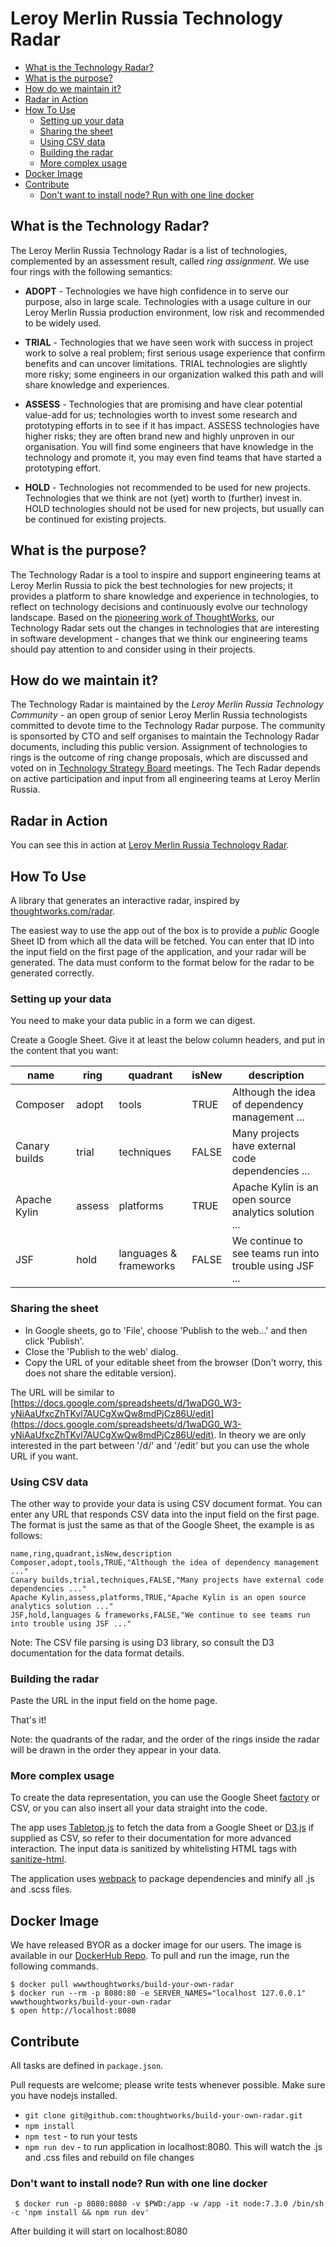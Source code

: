# Leroy Merlin Russia Technology Radar <!-- omit in toc -->

- [What is the Technology Radar?](#what-is-the-technology-radar)
- [What is the purpose?](#what-is-the-purpose)
- [How do we maintain it?](#how-do-we-maintain-it)
- [Radar in Action](#radar-in-action)
- [How To Use](#how-to-use)
     - [Setting up your data](#setting-up-your-data)
     - [Sharing the sheet](#sharing-the-sheet)
     - [Using CSV data](#using-csv-data)
     - [Building the radar](#building-the-radar)
     - [More complex usage](#more-complex-usage)
- [Docker Image](#docker-image)
- [Contribute](#contribute)
     - [Don't want to install node? Run with one line docker](#dont-want-to-install-node-run-with-one-line-docker)

## What is the Technology Radar?

The Leroy Merlin Russia Technology Radar is a list of technologies, complemented by an assessment result,
called *ring assignment*. We use four rings with the following semantics:

- **ADOPT** - Technologies we have high confidence in to serve our purpose, also in large scale.
     Technologies with a usage culture in our Leroy Merlin Russia production environment, low risk and
     recommended to be
     widely used.

- **TRIAL** - Technologies that we have seen work with success in project work to solve a real
     problem; first serious usage experience that confirm benefits and can uncover limitations. TRIAL
     technologies are slightly more risky; some engineers in our organization walked this path and will share
     knowledge and experiences.

- **ASSESS** - Technologies that are promising and have clear potential value-add for us;
     technologies worth to invest some research and prototyping efforts in to see if it has impact. ASSESS
     technologies have higher risks; they are often brand new and highly unproven in our organisation. You will
     find some engineers that have knowledge in the technology and promote it, you may even find teams that have
     started a prototyping effort.

- **HOLD** - Technologies not recommended to be used for new projects. Technologies that we think
     are not (yet) worth to (further) invest in. HOLD technologies should not be used for new projects, but
     usually can be continued for existing projects.

## What is the purpose?

The Technology Radar is a tool to inspire and support engineering teams at Leroy Merlin Russia to pick the
best technologies for new projects; it provides a platform to share knowledge and experience in technologies,
to reflect on technology decisions and continuously evolve our technology landscape. Based on the [pioneering work of ThoughtWorks](https://www.thoughtworks.com/radar), our Technology Radar sets out the changes in technologies that are interesting in
software development - changes that we think our engineering teams should pay attention to and consider
using in their projects.

## How do we maintain it?

The Technology Radar is maintained by the *Leroy Merlin Russia Technology Community* - an open
group of senior Leroy Merlin Russia technologists committed to devote time to the Technology Radar purpose.
The community is sponsorted by CTO and self organises to maintain the Technology Radar documents,
including this public version. Assignment of technologies to rings is the
outcome of ring change proposals, which are discussed and voted on in [Technology Strategy Board](https://github.com/adeo/technology-strategy-board-lmru) meetings.
The Tech Radar depends on active participation and input from all engineering teams at Leroy Merlin Russia.

## Radar in Action

You can see this in action at [Leroy Merlin Russia Technology Radar](https://adeo.github.io/lmru-technology-radar).

## How To Use

A library that generates an interactive radar, inspired by [thoughtworks.com/radar](http://thoughtworks.com/radar).

The easiest way to use the app out of the box is to provide a *public* Google Sheet ID from which all the data will be fetched. You can enter that ID into the input field on the first page of the application, and your radar will be generated. The data must conform to the format below for the radar to be generated correctly.

### Setting up your data

You need to make your data public in a form we can digest.

Create a Google Sheet. Give it at least the below column headers, and put in the content that you want:

| name          | ring   | quadrant               | isNew | description                                             |
| ------------- | ------ | ---------------------- | ----- | ------------------------------------------------------- |
| Composer      | adopt  | tools                  | TRUE  | Although the idea of dependency management ...          |
| Canary builds | trial  | techniques             | FALSE | Many projects have external code dependencies ...       |
| Apache Kylin  | assess | platforms              | TRUE  | Apache Kylin is an open source analytics solution ...   |
| JSF           | hold   | languages & frameworks | FALSE | We continue to see teams run into trouble using JSF ... |

### Sharing the sheet

* In Google sheets, go to 'File', choose 'Publish to the web...' and then click 'Publish'.
* Close the 'Publish to the web' dialog.
* Copy the URL of your editable sheet from the browser (Don't worry, this does not share the editable version). 

The URL will be similar to [https://docs.google.com/spreadsheets/d/1waDG0_W3-yNiAaUfxcZhTKvl7AUCgXwQw8mdPjCz86U/edit](https://docs.google.com/spreadsheets/d/1waDG0_W3-yNiAaUfxcZhTKvl7AUCgXwQw8mdPjCz86U/edit). In theory we are only interested in the part between '/d/' and '/edit' but you can use the whole URL if you want.

### Using CSV data
The other way to provide your data is using CSV document format.
You can enter any URL that responds CSV data into the input field on the first page.
The format is just the same as that of the Google Sheet, the example is as follows:

```
name,ring,quadrant,isNew,description  
Composer,adopt,tools,TRUE,"Although the idea of dependency management ..."  
Canary builds,trial,techniques,FALSE,"Many projects have external code dependencies ..."  
Apache Kylin,assess,platforms,TRUE,"Apache Kylin is an open source analytics solution ..."  
JSF,hold,languages & frameworks,FALSE,"We continue to see teams run into trouble using JSF ..."  
```

Note: The CSV file parsing is using D3 library, so consult the D3 documentation for the data format details.

### Building the radar

Paste the URL in the input field on the home page.

That's it!

Note: the quadrants of the radar, and the order of the rings inside the radar will be drawn in the order they appear in your data.

### More complex usage

To create the data representation, you can use the Google Sheet [factory](/src/util/factory.js) or CSV, or you can also insert all your data straight into the code.

The app uses [Tabletop.js](https://github.com/jsoma/tabletop) to fetch the data from a Google Sheet or [D3.js](https://d3js.org/) if supplied as CSV, so refer to their documentation for more advanced interaction.  The input data is sanitized by whitelisting HTML tags with [sanitize-html](https://github.com/punkave/sanitize-html).

The application uses [webpack](https://webpack.github.io/) to package dependencies and minify all .js and .scss files.

## Docker Image
We have released BYOR as a docker image for our users. The image is available in our [DockerHub Repo](https://hub.docker.com/r/wwwthoughtworks/build-your-own-radar/). To pull and run the image, run the following commands.

```
$ docker pull wwwthoughtworks/build-your-own-radar
$ docker run --rm -p 8080:80 -e SERVER_NAMES="localhost 127.0.0.1" wwwthoughtworks/build-your-own-radar
$ open http://localhost:8080
```

## Contribute

All tasks are defined in `package.json`.

Pull requests are welcome; please write tests whenever possible. 
Make sure you have nodejs installed.

- `git clone git@github.com:thoughtworks/build-your-own-radar.git`
- `npm install`
- `npm test` - to run your tests
- `npm run dev` - to run application in localhost:8080. This will watch the .js and .css files and rebuild on file changes

### Don't want to install node? Run with one line docker

     $ docker run -p 8080:8080 -v $PWD:/app -w /app -it node:7.3.0 /bin/sh -c 'npm install && npm run dev'

After building it will start on localhost:8080
